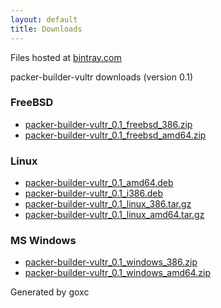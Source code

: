 ```yaml
---
layout: default
title: Downloads
---
```

Files hosted at [bintray.com](https://bintray.com)

packer-builder-vultr downloads (version 0.1)

### FreeBSD

 * [packer-builder-vultr\_0.1\_freebsd\_386.zip](https://dl.bintray.com//content/askholme/packer-vultr/packer-builder-vultr_0.1_freebsd_386.zip?direct)
 * [packer-builder-vultr\_0.1\_freebsd\_amd64.zip](https://dl.bintray.com//content/askholme/packer-vultr/packer-builder-vultr_0.1_freebsd_amd64.zip?direct)

### Linux

 * [packer-builder-vultr\_0.1\_amd64.deb](https://dl.bintray.com//content/askholme/packer-vultr/packer-builder-vultr_0.1_amd64.deb?direct)
 * [packer-builder-vultr\_0.1\_i386.deb](https://dl.bintray.com//content/askholme/packer-vultr/packer-builder-vultr_0.1_i386.deb?direct)
 * [packer-builder-vultr\_0.1\_linux\_386.tar.gz](https://dl.bintray.com//content/askholme/packer-vultr/packer-builder-vultr_0.1_linux_386.tar.gz?direct)
 * [packer-builder-vultr\_0.1\_linux\_amd64.tar.gz](https://dl.bintray.com//content/askholme/packer-vultr/packer-builder-vultr_0.1_linux_amd64.tar.gz?direct)

### MS Windows

 * [packer-builder-vultr\_0.1\_windows\_386.zip](https://dl.bintray.com//content/askholme/packer-vultr/packer-builder-vultr_0.1_windows_386.zip?direct)
 * [packer-builder-vultr\_0.1\_windows\_amd64.zip](https://dl.bintray.com//content/askholme/packer-vultr/packer-builder-vultr_0.1_windows_amd64.zip?direct)



Generated by goxc